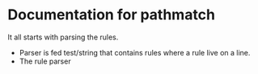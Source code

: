 # Documentation for pathmatch
It all starts with parsing the rules.
- Parser is fed test/string that contains rules where a rule live on a line.
- The rule parser 